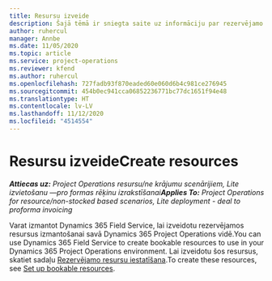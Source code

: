 ```yaml
---
title: Resursu izveide
description: Šajā tēmā ir sniegta saite uz informāciju par rezervējamo resursu izveidi.
author: ruhercul
manager: Annbe
ms.date: 11/05/2020
ms.topic: article
ms.service: project-operations
ms.reviewer: kfend
ms.author: ruhercul
ms.openlocfilehash: 727fadb93f870eaded60e060d6b4c981ce276945
ms.sourcegitcommit: 454b0ec941cca06852236771bc77dc1651f94e48
ms.translationtype: HT
ms.contentlocale: lv-LV
ms.lasthandoff: 11/12/2020
ms.locfileid: "4514554"
---
```

# <a name="create-resources"></a><span data-ttu-id="2fb45-103">Resursu izveide</span><span class="sxs-lookup"><span data-stu-id="2fb45-103">Create resources</span></span>

<span data-ttu-id="2fb45-104">_**Attiecas uz:** Project Operations resursu/ne krājumu scenārijiem, Lite izvietošanu —pro formas rēķinu izrakstīšanai_</span><span class="sxs-lookup"><span data-stu-id="2fb45-104">_**Applies To:** Project Operations for resource/non-stocked based scenarios, Lite deployment - deal to proforma invoicing_</span></span>

<span data-ttu-id="2fb45-105">Varat izmantot Dynamics 365 Field Service, lai izveidotu rezervējamos resursus izmantošanai savā Dynamics 365 Project Operations vidē.</span><span class="sxs-lookup"><span data-stu-id="2fb45-105">You can use Dynamics 365 Field Service to create bookable resources to use in your Dynamics 365 Project Operations environment.</span></span> <span data-ttu-id="2fb45-106">Lai izveidotu šos resursus, skatiet sadaļu [Rezervējamo resursu iestatīšana](https://docs.microsoft.com/dynamics365/field-service/set-up-bookable-resources).</span><span class="sxs-lookup"><span data-stu-id="2fb45-106">To create these resources, see [Set up bookable resources](https://docs.microsoft.com/dynamics365/field-service/set-up-bookable-resources).</span></span>
